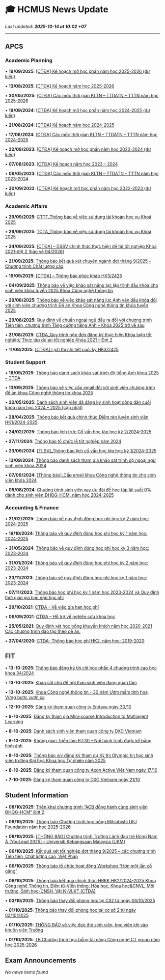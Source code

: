 # 🎓 HCMUS News Update

*Last updated: **2025-10-14 at 10:02 +07***

---

## APCS

### Academic Planning

• **19/09/2025**: [[CTĐA] Kế hoạch mở học phần năm học 2025-2026 (dự kiến)](https://www.ctda.hcmus.edu.vn/vi/2025/09/ctda-ke-hoach-mo-hoc-phan-nam-hoc-2025-2026-du-kien/)

• **13/08/2025**: [[CTĐA] Kế hoạch năm học 2025-2026](https://www.ctda.hcmus.edu.vn/vi/2025/08/ctda-ke-hoach-nam-hoc-2025-2026/)

• **30/05/2025**: [[CTĐA] Các mốc thời gian KLTN – TTDATN – TTTN năm học 2025-2026](https://www.ctda.hcmus.edu.vn/vi/2025/05/ctda-cac-moc-thoi-gian-kltn-ttdatn-tttn-nam-hoc-2025-2026/)

• **19/09/2024**: [[CTĐA] Kế hoạch mở học phần năm học 2024-2025 (dự kiến)](https://www.ctda.hcmus.edu.vn/vi/2024/09/ctda-ke-hoach-mo-hoc-phan-nam-hoc-2024-2025-du-kien/)

• **21/08/2024**: [[CTĐA] Kế hoạch năm học 2024-2025](https://www.ctda.hcmus.edu.vn/vi/2024/08/ctda-ke-hoach-nam-hoc-2024-2025/)

• **17/06/2024**: [[CTĐA] Các mốc thời gian KLTN – TTDATN – TTTN năm học 2024-2025](https://www.ctda.hcmus.edu.vn/vi/2024/06/ctda-cac-moc-thoi-gian-kltn-ttdatn-tttn-nam-hoc-2024-2025/)

• **22/09/2023**: [[CTĐA] Kế hoạch mở học phần năm học 2023-2024 (dự kiến)](https://www.ctda.hcmus.edu.vn/vi/2023/09/ctda-ke-hoach-mo-hoc-phan-nam-hoc-2023-2024-du-kien/)

• **07/08/2023**: [[CTĐA] Kế hoạch năm học 2023 – 2024](https://www.ctda.hcmus.edu.vn/vi/2023/08/ctda-ke-hoach-nam-hoc-2023-2024/)

• **09/05/2023**: [[CTĐA] Các mốc thời gian KLTN – TTDATN – TTTN năm học 2023-2024](https://www.ctda.hcmus.edu.vn/vi/2023/05/ctda-cac-moc-thoi-gian-kltn-ttdatn-tttn-nam-hoc-2023-2024/)

• **30/09/2022**: [[CTĐA] Kế hoạch mở học phần năm học 2022-2023 (dự kiến)](https://www.ctda.hcmus.edu.vn/vi/2022/09/ctda-ke-hoach-mo-hoc-phan-nam-hoc-2022-2023-du-kien/)

### Academic Affairs

• **29/09/2025**: [CTTT_Thông báo về việc sử dụng tài khoản học vụ Khoá 2025](https://www.ctda.hcmus.edu.vn/vi/2025/09/cttt_thong-bao-ve-viec-su-dung-tai-khoan-hoc-vu-khoa-2025/)

• **29/09/2025**: [TCTA_Thông báo về việc sử dụng tài khoản học vụ Khoá 2025](https://www.ctda.hcmus.edu.vn/vi/2025/09/tcta_thong-bao-ve-viec-su-dung-tai-khoan-hoc-vu-khoa-2025/)

• **24/09/2025**: [[CTĐA] – DSSV chính thức thực hiện đề tài tốt nghiệp Khóa 2021-đợt 2 (bảo vệ 04/2026)](https://www.ctda.hcmus.edu.vn/vi/2025/09/ctda-dssv-chinh-thuc-thuc-hien-de-tai-tot-nghiep-khoa-2021-dot-2-bao-ve-04-2026/)

• **21/09/2025**: [Thông báo kết quả xét chuyên ngành đợt tháng 9/2025 – Chương trình Chất lượng cao](https://www.ctda.hcmus.edu.vn/vi/2025/09/thong-bao-ket-qua-xet-chuyen-nganh-dot-thang-9-2025-chuong-trinh-chat-luong-cao/)

• **19/09/2025**: [[CTĐA] – Thông báo phúc khảo HK3/2425](https://www.ctda.hcmus.edu.vn/vi/2025/09/ctda-thong-bao-phuc-khao-hk3-2425/)

• **04/09/2025**: [Thông báo về việc khảo sát năng lực lập trình đầu khóa cho sinh viên khóa tuyển 2025 Khoa Công nghệ thông tin](https://www.ctda.hcmus.edu.vn/vi/2025/09/thong-bao-ve-viec-khao-sat-nang-luc-lap-trinh-dau-khoa-cho-sinh-vien-khoa-tuyen-2025-khoa-cong-nghe-thong-tin/)

• **29/08/2025**: [Thông báo về việc khảo sát năng lực Anh văn đầu khóa đối với sinh viên chương trình Đề án Khoa Công nghệ thông tin khóa tuyển 2025](https://www.ctda.hcmus.edu.vn/vi/2025/08/thong-bao-ve-viec-khao-sat-nang-luc-anh-van-dau-khoa-doi-voi-sinh-vien-chuong-trinh-de-an-khoa-cong-nghe-thong-tin-khoa-tuyen-2025/)

• **29/08/2025**: [Quy định về chuẩn ngoại ngữ đầu ra đối với chương trình Tiên tiến, chương trình Tăng cường tiếng Anh – Khóa 2025 trở về sau](https://www.ctda.hcmus.edu.vn/vi/2025/08/quy-dinh-ve-chuan-ngoai-ngu-dau-ra-doi-voi-chuong-trinh-tien-tien-chuong-trinh-tang-cuong-tieng-anh-khoa-2025/)

• **21/08/2025**: [CTĐA_Quy trình nộp đơn đăng ký thực hiện Khóa luận tốt nghiệp/ Thực tập dự án tốt nghiệp Khóa 2021 – Đợt 2](https://www.ctda.hcmus.edu.vn/vi/2025/08/ctda_quy-trinh-nop-don-dang-ky-thuc-hien-khoa-luan-tot-nghiep-thuc-tap-du-an-tot-nghiep-khoa-2021-dot-2/)

• **11/08/2025**: [[CTĐA] Lịch thi chi tiết cuối kỳ HK3/2425](https://www.ctda.hcmus.edu.vn/vi/2025/08/ctda-lich-thi-chi-tiet-cuoi-ky-hk3-2425/)

### Student Support

• **18/09/2025**: [Thông báo danh sách khảo sát trình độ tiếng Anh khoá 2025 – CTDA](https://www.ctda.hcmus.edu.vn/vi/2025/09/thong-bao-danh-sach-khao-sat-trinh-do-tieng-anh-khoa-2025-ctda/)

• **13/09/2025**: [Thông báo về việc cấp email đối với sinh viên chương trình đề án khoa Công nghệ thông tin khóa 2025](https://www.ctda.hcmus.edu.vn/vi/2025/09/thong-bao-ve-viec-cap-email-doi-voi-sinh-vien-chuong-trinh-de-an-khoa-cong-nghe-thong-tin-khoa-2025/)

• **22/05/2025**: [Danh sách sinh viên đã đăng ký sinh hoạt công dân cuối khóa năm học 2024 – 2025 (cập nhật)](https://www.ctda.hcmus.edu.vn/vi/2025/05/danh-sach-sinh-vien-da-dang-ky-sinh-hoat-cong-dan-cuoi-khoa-nam-hoc-2024-2025-cap-nhat/)

• **28/04/2025**: [Thông báo kết quả chính thức Điểm rèn luyện sinh viên HK1/2024-2025](https://www.ctda.hcmus.edu.vn/vi/2025/04/thong-bao-ket-qua-chinh-thuc-diem-ren-luyen-sinh-vien-hk1-2024-2025/)

• **24/02/2025**: [Thông báo lịch trực Cố vấn học tập học kỳ 2/2024-2025](https://www.ctda.hcmus.edu.vn/vi/2025/02/thong-bao-lich-truc-co-van-hoc-tap-hoc-ky-2-2024-2025/)

• **27/11/2024**: [Thông báo tổ chức lễ tốt nghiệp năm 2024](https://www.ctda.hcmus.edu.vn/vi/2024/11/thong-bao-to-chuc-le-tot-nghiep-nam-2024/)

• **23/09/2024**: [[TLSV]_Thông báo lịch cố vấn học tập học kỳ 1/2024-2025](https://www.ctda.hcmus.edu.vn/vi/2024/09/tlsv_thong-bao-lich-co-van-hoc-tap-hoc-ky-1-2024-2025/)

• **13/09/2024**: [Thông báo danh sách tham gia khảo sát trình độ ngoại ngữ sinh viên khóa 2024](https://www.ctda.hcmus.edu.vn/vi/2024/09/thong-bao-danh-sach-tham-gia-khao-sat-trinh-do-ngoai-ngu-sinh-vien-khoa-2024/)

• **07/09/2024**: [[Thông báo]_Cấp email khoa Công nghệ thông tin cho sinh viên khóa 2024](https://www.ctda.hcmus.edu.vn/vi/2024/09/thong-bao_cap-email-khoa-cong-nghe-thong-tin-cho-sinh-vien-khoa-2024/)

• **05/08/2024**: [Chương trình sinh viên vay ưu đãi để học tập lãi suất 0% dành cho sinh viên ĐHQG-HCM, năm học 2024-2025](https://www.ctda.hcmus.edu.vn/vi/2024/08/chuong-trinh-sinh-vien-vay-uu-dai-de-hoc-tap-lai-suat-0-danh-cho-sinh-vien-dhqg-hcm-nam-hoc-2024-2025/)

### Accounting & Finance

• **21/02/2025**: [Thông báo về quy định đóng học phí học kỳ 2 năm học: 2024-2025](https://www.ctda.hcmus.edu.vn/vi/2025/02/thong-bao-ve-quy-dinh-dong-hoc-phi-hoc-ky-2-nam-hoc-2024-2025/)

• **16/10/2024**: [Thông báo về quy định đóng học phí học kỳ 1 năm học: 2024-2025](https://www.ctda.hcmus.edu.vn/vi/2024/10/thong-bao-ve-quy-dinh-dong-hoc-phi-hoc-ky-1-nam-hoc-2024-2025/)

• **31/05/2024**: [Thông báo về quy định đóng học phí học kỳ 3 năm học: 2023-2024](https://www.ctda.hcmus.edu.vn/vi/2024/05/thong-bao-ve-quy-dinh-dong-hoc-phi-hoc-ky-3-nam-hoc-2023-2024/)

• **31/01/2024**: [Thông báo về quy định đóng học phí học kỳ 2 năm học: 2023-2024](https://www.ctda.hcmus.edu.vn/vi/2024/01/thong-bao-ve-quy-dinh-dong-hoc-phi-hoc-ky-2-nam-hoc-2023-2024/)

• **23/11/2023**: [Thông báo về quy định đóng học phí học kỳ 1 năm học: 2023-2024](https://www.ctda.hcmus.edu.vn/vi/2023/11/thong-bao-ve-quy-dinh-dong-hoc-phi-hoc-ky-1-nam-hoc-2023-2024/)

• **07/11/2023**: [Thông báo học phí học kỳ 1 năm học 2023-2024 và Quy định thời gian gia hạn nộp học phí](https://www.ctda.hcmus.edu.vn/vi/2023/11/thong-bao-hoc-phi-hoc-ky-1-nam-hoc-2023-2024-va-quy-dinh-thoi-gian-gia-han-nop-hoc-phi/)

• **29/10/2021**: [CTĐA – Về việc gia hạn học phí](https://www.ctda.hcmus.edu.vn/vi/2021/10/ctda-ve-viec-gia-han-hoc-phi/)

• **06/09/2021**: [CTĐA – Hỗ trợ về nghiên cứu khoa học](https://www.ctda.hcmus.edu.vn/vi/2021/09/ctda-ho-tro-ve-nghien-cuu-khoa-hoc/)

• **25/05/2021**: [Quy định xét học bổng khuyến khích năm học 2020-2021 Các chương trình đào tạo theo đề án.](https://www.ctda.hcmus.edu.vn/vi/2021/05/quy-dinh-xet-hoc-bong-khuyen-khich-nam-hoc-2020-2021-cac-chuong-trinh-dao-tao-theo-de-an/)

• **27/04/2020**: [CTDA- Thông báo học phí HK2, năm học: 2019-2020](https://www.ctda.hcmus.edu.vn/vi/2020/04/ctda-thong-bao-hoc-phi-hk2-nam-hoc-2019-2020/)

## FIT

• **13-10-2025**: [Thông báo đăng ký tín chỉ học phần 4 chương trình cao học khoá 34/2024](Default.aspx?tabid=292&newsid=17000)

• **13-10-2025**: [Khảo sát chủ đề hội thảo sinh viên đang quan tâm](Default.aspx?tabid=292&newsid=16999)

• **13-10-2025**: [Khoa Công nghệ thông tin - 30 năm Ươm mầm tinh hoa, Vững bước vươn xa](Default.aspx?tabid=292&newsid=16998)

• **12-10-2025**: [Đăng ký tham quan công ty Endava ngày 30/10](Default.aspx?tabid=292&newsid=16996)

• **9-10-2025**: [Đăng ký tham gia Mini-course Introduction to Multiagent Learning](Default.aspx?tabid=292&newsid=16994)

• **8-10-2025**: [Danh sách sinh viên tham quan công ty DXC Vietnam](Default.aspx?tabid=292&newsid=16990)

• **8-10-2025**: [Không gian Triển lãm FIT30 – Nơi hành trình được kể bằng hình ảnh](Default.aspx?tabid=292&newsid=16989)

• **8-10-2025**: [Thông báo v/v đăng ký tham dự Kỳ thi Olympic tin học sinh viên trường Đại học Khoa học Tự nhiên năm 2025](Default.aspx?tabid=292&newsid=16985)

• **8-10-2025**: [Đăng ký tham quan công ty Axon Active Việt Nam ngày 17/10](Default.aspx?tabid=292&newsid=16984)

• **7-10-2025**: [Đăng ký tham quan công ty DXC Vietnam ngày 21/10](Default.aspx?tabid=292&newsid=16983)

## Student Information

• **08/10/2025**: [Triển khai chương trình “ACB đồng hành cùng sinh viên ĐHQG-HCM” Đợt 2](https://hcmus.edu.vn/trien-khai-chuong-trinh-acb-dong-hanh-cung-sinh-vien-dhqg-hcm-dot-2/)

• **08/10/2025**: [Thông báo Chương trình học bổng Mitsubishi UFJ Foundation năm học 2025-2026](https://hcmus.edu.vn/thong-bao-chuong-trinh-hoc-bong-mitsubishi-ufj-foundation-nam-hoc-2025-2026/)

• **08/10/2025**: [[THÔNG BÁO] Chương trình Trường Lãnh đạo trẻ Đông Nam Á (YouLead 2025) – Universiti Kebangsaan Malaysia (UKM)](https://hcmus.edu.vn/thong-bao-chuong-trinh-truong-lanh-dao-tre-dong-nam-a-youlead-2025-universiti-kebangsaan-malaysia-ukm/)

• **06/10/2025**: [Kết quả xét tốt nghiệp đợt tháng 9/2025 – các chương trình Tiên tiến, Chất lượng cao, Việt Pháp](https://hcmus.edu.vn/ket-qua-xet-tot-nghiep-dot-thang-9-2025-cac-chuong-trinh-tien-tien-chat-luong-cao-viet-phap/)

• **06/10/2025**: [Thông báo tổ chức hoạt động Workshop “Hơn một lần cố gắng”](https://hcmus.edu.vn/thong-bao-to-chuc-hoat-dong-workshop-hon-mot-lan-co-gang/)

• **06/10/2025**: [Thông báo kết quả chính thức HBKK HK2/2024-2025 Khoa Công nghệ Thông tin, Điện tử-Viễn thông, Hóa học, Khoa học&CNVL, Môi trường, Sinh học-CNSH, Vật lý-VLKT (CTĐA)](https://hcmus.edu.vn/thong-bao-ket-qua-chinh-thuc-hbkk-hk2-2024-2025-khoa-cong-nghe-thong-tin-hoa-hoc-moi-truong-dien-tu-vien-thong-sinh-hoc-cnsh-khoa-hoccnvl-vat-ly-vlkt-ctda/)

• **03/10/2025**: [Thông báo thay đổi phòng học tại CS2 từ ngày 06/10/2025](https://hcmus.edu.vn/thong-bao-thay-doi-phong-hoc-tai-cs2-tu-ngay-06-10-2025/)

• **01/10/2025**: [Thông báo thay đổi phòng học tại cơ sở 2 từ ngày 02/10/2025](https://hcmus.edu.vn/thong-bao-thay-doi-phong-hoc-tai-co-so-2-tu-ngay-02-10-2025/)

• **01/10/2025**: [THÔNG BÁO về việc đeo thẻ sinh viên, học viên khi vào khuôn viên Trường](https://hcmus.edu.vn/thong-bao-ve-viec-deo-the-sinh-vien-hoc-vien-khi-vao-khuon-vien-truong/)

• **01/10/2025**: [TB Chương trình học bổng tài năng Công nghệ CT group năm học 2025-2026](https://hcmus.edu.vn/tb-chuong-trinh-hoc-bong-tai-nang-cong-nghe-ct-group-nam-hoc-2025-2026/)

## Exam Announcements

*No news items found*

